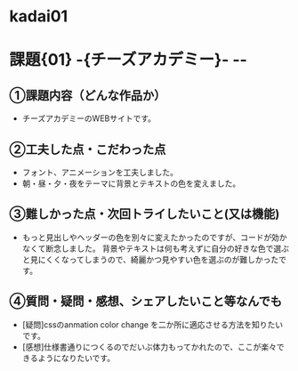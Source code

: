 # kadai01
# 課題{01} -{チーズアカデミー}- --

## ①課題内容（どんな作品か）
- チーズアカデミーのWEBサイトです。

## ②工夫した点・こだわった点
- フォント、アニメーションを工夫しました。
-  朝・昼・夕・夜をテーマに背景とテキストの色を変えました。


## ③難しかった点・次回トライしたいこと(又は機能)
- もっと見出しやヘッダーの色を別々に変えたかったのですが、コードが効かなくて断念しました。 背景やテキストは何も考えずに自分の好きな色で選ぶと見にくくなってしまうので、綺麗かつ見やすい色を選ぶのが難しかったです。


## ④質問・疑問・感想、シェアしたいこと等なんでも
- [疑問]cssのanmation color change を二か所に適応させる方法を知りたいです。
- [感想]仕様書通りにつくるのでだいぶ体力もってかれたので、ここが楽々できるようになりたいです。
